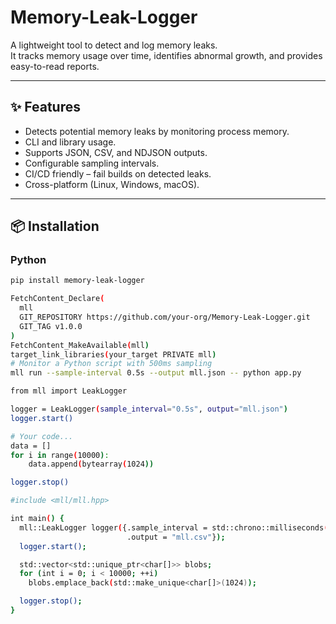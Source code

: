 # Memory-Leak-Logger

A lightweight tool to detect and log memory leaks.  
It tracks memory usage over time, identifies abnormal growth, and provides easy-to-read reports.

---

## ✨ Features
- Detects potential memory leaks by monitoring process memory.
- CLI and library usage.
- Supports JSON, CSV, and NDJSON outputs.
- Configurable sampling intervals.
- CI/CD friendly – fail builds on detected leaks.
- Cross-platform (Linux, Windows, macOS).

---

## 📦 Installation

### Python
```bash
pip install memory-leak-logger

FetchContent_Declare(
  mll
  GIT_REPOSITORY https://github.com/your-org/Memory-Leak-Logger.git
  GIT_TAG v1.0.0
)
FetchContent_MakeAvailable(mll)
target_link_libraries(your_target PRIVATE mll)
# Monitor a Python script with 500ms sampling
mll run --sample-interval 0.5s --output mll.json -- python app.py

from mll import LeakLogger

logger = LeakLogger(sample_interval="0.5s", output="mll.json")
logger.start()

# Your code...
data = []
for i in range(10000):
    data.append(bytearray(1024))

logger.stop()

#include <mll/mll.hpp>

int main() {
  mll::LeakLogger logger({.sample_interval = std::chrono::milliseconds(500),
                          .output = "mll.csv"});
  logger.start();

  std::vector<std::unique_ptr<char[]>> blobs;
  for (int i = 0; i < 10000; ++i)
    blobs.emplace_back(std::make_unique<char[]>(1024));

  logger.stop();
}
